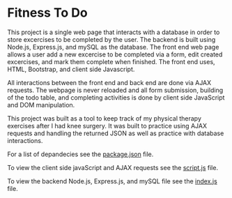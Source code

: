 # Fitness To Do

This project is a single web page that interacts with a database in order to store excercises to be completed by the user. The backend is built using Node.js, Express.js, and mySQL as the database.
The front end web page allows a user add a new excercise to be completed via a form, edit created excercises, and mark them complete when finished. The front end uses, HTML, Bootstrap, and client side Javascript. 

All interactions between the front end and back end are done via AJAX requests. The webpage is never reloaded and all form submission, building of the todo table, and completing activities is done by client side JavaScript and DOM manipulation. 

This project was built as a tool to keep track of my physical therapy exercises after I had knee surgery. It was built to practice using AJAX requests and handling the returned JSON as well as practice with database interactions. 

For a list of depandecies see the [package.json](package.json) file.

To view the client side javaScript and AJAX requests see the [script.js](script.js) file.

To view the backend Node.js, Express.js, and mySQL file see the [index.js](index.js) file.
